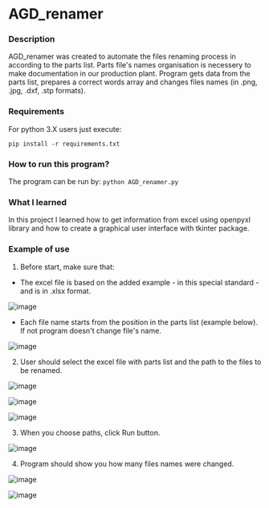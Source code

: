 # AGD_renamer

### Description

AGD_renamer was created to automate the files renaming process in according to the parts list. Parts file's names organisation is necessery to make documentation in our production plant. Program gets data from the parts list, prepares a correct words array and changes files names (in .png, .jpg, .dxf, .stp formats).

### Requirements

For python 3.X users just execute:

`pip install -r requirements.txt`

### How to run this program?

The program can be run by: `python AGD_renamer.py`

### What I learned
In this project I learned how to get information from excel using openpyxl library and how to create a graphical user interface with tkinter package.

### Example of use
1. Before start, make sure that:
- The excel file is based on the added example - in this special standard - and is in .xlsx format.

![image](https://user-images.githubusercontent.com/104097333/193411109-c14d40f4-73af-46cd-acb9-895dbf1f3d22.png)

- Each file name starts from the position in the parts list (example below). If not program doesn't change file's name.

![image](https://user-images.githubusercontent.com/104097333/193411974-ac746395-c987-474a-9885-a2bb65be7f15.png)

2. User should select the excel file with parts list and the path to the files to be renamed. 

![image](https://user-images.githubusercontent.com/104097333/193151584-6b78aa25-89bf-45fd-a8b2-cc8c33989f3c.png)

![image](https://user-images.githubusercontent.com/104097333/193411198-c8c0d892-a15b-4d85-a48a-0ebb97313dc0.png)

![image](https://user-images.githubusercontent.com/104097333/193411232-35cbbda8-4b8c-416f-975e-d2335067081c.png)

3. When you choose paths, click Run button.

![image](https://user-images.githubusercontent.com/104097333/193417504-4a45c49f-bf48-42ca-aaec-42c85000cc03.png)

4. Program should show you how many files names were changed.

![image](https://user-images.githubusercontent.com/104097333/193411626-dca63e93-3f8b-4085-976e-ea8fc98ef8ca.png)

![image](https://user-images.githubusercontent.com/104097333/193417650-e0a5ea40-d497-4ee6-8710-026ae00c49bf.png)
